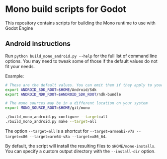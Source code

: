 # Mono build scripts for Godot
This repository contains scripts for building the Mono runtime to use with Godot Engine

## Android instructions

Run `python build_mono_android.py --help` for the full list of command line options.
You may need to tweak some of those if the default values do not fit your needs.

Example:

```bash
# These are the default values. You can omit them if they apply to your system
export ANDROID_SDK_ROOT=$HOME/Android/Sdk
export ANDROID_NDK_ROOT=$ANDROID_SDK_ROOT/ndk-bundle

# The mono sources may be in a different location on your system
export MONO_SOURCE_ROOT=$HOME/git/mono

./build_mono_android.py configure --target=all
./build_mono_android.py make --target=all
```

The option `--target=all` is a shortcut for `--target=armeabi-v7a --target=x86 --target=arm64-v8a --target=x86_64`.

By default, the script will install the resulting files to `$HOME/mono-installs`.
You can specify a custom output directory with the `--install-dir` option.
